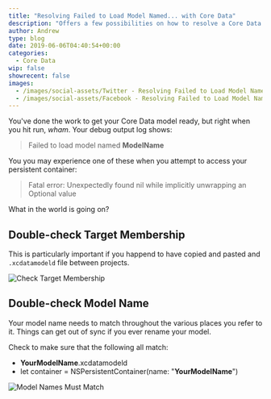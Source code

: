 ```yaml
---
title: "Resolving Failed to Load Model Named... with Core Data"
description: "Offers a few possibilities on how to resolve a Core Data error: Failed to load model named..."
author: Andrew
type: blog
date: 2019-06-06T04:40:54+00:00
categories:
  - Core Data
wip: false
showrecent: false
images:
  - /images/social-assets/Twitter - Resolving Failed to Load Model Named... with Core Data.png
  - /images/social-assets/Facebook - Resolving Failed to Load Model Named... with Core Data.png
---
```


You've done the work to get your Core Data model ready, but right when you hit run, *wham*.  Your debug output log shows:

> Failed to load model named **ModelName**

You you may experience one of these when you attempt to access your persistent container:

> Fatal error: Unexpectedly found nil while implicitly unwrapping an Optional value

What in the world is going on?

## Double-check Target Membership
This is particularly important if you happend to have copied and pasted and `.xcdatamodeld` file between projects.

![Check Target Membership](target-membership.png)

## Double-check Model Name
Your model name needs to match throughout the various places you refer to it.  Things can get out of sync if you ever rename your model.

Check to make sure that the following all match:

* **YourModelName**.xcdatamodeld
* let container = NSPersistentContainer(name: "**YourModelName**")

![Model Names Must Match](match-model-names.png)